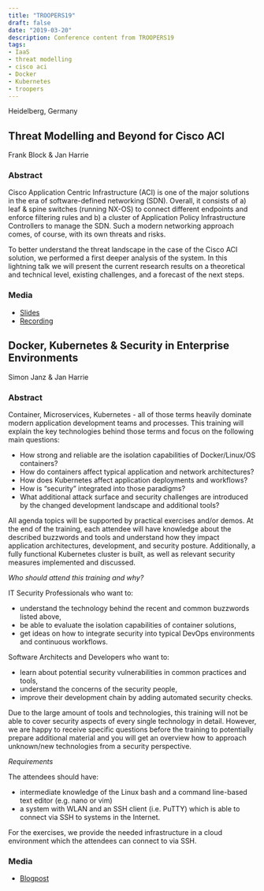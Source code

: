 ```yaml
---
title: "TROOPERS19"
draft: false
date: "2019-03-20"
description: Conference content from TROOPERS19
tags:
- IaaS
- threat modelling
- cisco aci
- Docker
- Kubernetes
- troopers
---
```


Heidelberg, Germany

<!--more-->

## Threat Modelling and Beyond for Cisco ACI

Frank Block & Jan Harrie

### Abstract

Cisco Application Centric Infrastructure (ACI) is one of the major solutions in the era of software-defined networking (SDN). Overall, it consists of a) leaf & spine switches (running NX-OS) to connect different endpoints and enforce filtering rules and b) a cluster of Application Policy Infrastructure Controllers to manage the SDN. Such a modern networking approach comes, of course, with its own threats and risks.

To better understand the threat landscape in the case of the Cisco ACI solution, we performed a first deeper analysis of the system. In this lightning talk we will present the current research results on a theoretical and technical level, existing challenges, and a forecast of the next steps.


### Media

- [Slides](../TROOPERS19_DM_Threat_Modelling_Cisco_ACI.pdf)
- [Recording](https://www.youtube.com/watch?v=2KX3CNDz9PE)

## Docker, Kubernetes & Security in Enterprise Environments

Simon Janz & Jan Harrie

### Abstract

Container, Microservices, Kubernetes - all of those terms heavily dominate modern application development teams and processes. This training will explain the key technologies behind those terms and focus on the following main questions:

- How strong and reliable are the isolation capabilities of Docker/Linux/OS containers?
- How do containers affect typical application and network architectures?
- How does Kubernetes affect application deployments and workflows?
- How is “security” integrated into those paradigms?
- What additional attack surface and security challenges are introduced by the changed development landscape and additional tools?

All agenda topics will be supported by practical exercises and/or demos. At the end of the training, each attendee will have knowledge about the described buzzwords and tools and understand how they impact application architectures, development, and security posture. Additionally, a fully functional Kubernetes cluster is built, as well as relevant security measures implemented and discussed. 

*Who should attend this training and why?*

IT Security Professionals who want to:

- understand the technology behind the recent and common buzzwords listed above,
- be able to evaluate the isolation capabilities of container solutions,
- get ideas on how to integrate security into typical DevOps environments and continuous workflows.

Software Architects and Developers who want to:

- learn about potential security vulnerabilities in common practices and tools,
- understand the concerns of the security people,
- improve their development chain by adding automated security checks.

Due to the large amount of tools and technologies, this training will not be able to cover security aspects of every single technology in detail. However, we are happy to receive specific questions before the training to potentially prepare additional material and you will get an overview how to approach unknown/new technologies from a security perspective.

*Requirements*

The attendees should have:

- intermediate knowledge of the Linux bash and a command line-based text editor (e.g. nano or vim)
- a system with WLAN and an SSH client (i.e. PuTTY) which is able to connect via SSH to systems in the Internet.

For the exercises, we provide the needed infrastructure in a cloud environment which the attendees can connect to via SSH.

### Media

- [Blogpost](https://insinuator.net/2019/01/tr19-training-k8/)


